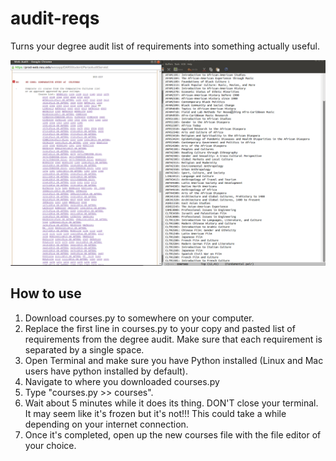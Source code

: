 # audit-reqs
Turns your degree audit list of requirements into something actually useful.

![example](/art/screenshot.png?raw=true "Example")

## How to use
1. Download courses.py to somewhere on your computer.
2. Replace the first line in courses.py to your copy and pasted list of requirements from the degree audit. Make sure that each requirement is separated by a single space.
3. Open Terminal and make sure you have Python installed (Linux and Mac users have python installed by default).
4. Navigate to where you downloaded courses.py
5. Type "courses.py >> courses".
6. Wait about 5 minutes while it does its thing. DON'T close your terminal. It may seem like it's frozen but it's not!!! This could take a while depending on your internet connection.
7. Once it's completed, open up the new courses file with the file editor of your choice.
